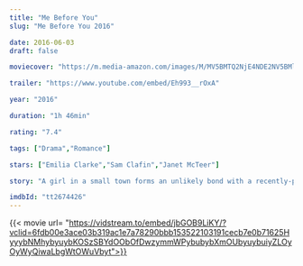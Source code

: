 ```yaml
---
title: "Me Before You"
slug: "Me Before You 2016"

date: 2016-06-03
draft: false

moviecover: "https://m.media-amazon.com/images/M/MV5BMTQ2NjE4NDE2NV5BMl5BanBnXkFtZTgwOTcwNDE5NzE@._V1_SY1000_CR0,0,674,1000_AL_.jpg"

trailer: "https://www.youtube.com/embed/Eh993__rOxA"

year: "2016"

duration: "1h 46min"

rating: "7.4"

tags: ["Drama","Romance"]

stars: ["Emilia Clarke","Sam Clafin","Janet McTeer"]

story: "A girl in a small town forms an unlikely bond with a recently-paralyzed man she's taking care of."

imdbId: "tt2674426"
---
```


{{< movie url= "https://vidstream.to/embed/jbGOB9LiKY/?vclid=6fdb00e3ace03b319ac1e7a78290bbb153522103191cecb7e0b71625HyyybNMhybyuybKOSzSBYdOObOfDwzymmWPybubybXmOUbyuybuiyZLOyOyWyQiwaLbgWtOWuVbyt">}}
